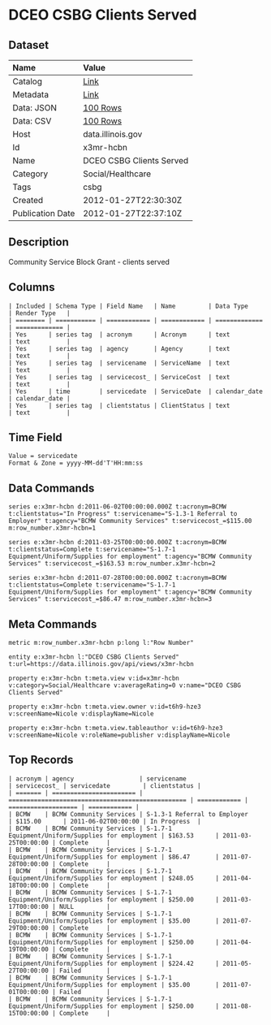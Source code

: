 # DCEO CSBG Clients Served

## Dataset

| Name | Value |
| :--- | :---- |
| Catalog | [Link](https://catalog.data.gov/dataset/dceo-csbg-clients-served-ea6a2) |
| Metadata | [Link](https://data.illinois.gov/api/views/x3mr-hcbn) |
| Data: JSON | [100 Rows](https://data.illinois.gov/api/views/x3mr-hcbn/rows.json?max_rows=100) |
| Data: CSV | [100 Rows](https://data.illinois.gov/api/views/x3mr-hcbn/rows.csv?max_rows=100) |
| Host | data.illinois.gov |
| Id | x3mr-hcbn |
| Name | DCEO CSBG Clients Served |
| Category | Social/Healthcare |
| Tags | csbg |
| Created | 2012-01-27T22:30:30Z |
| Publication Date | 2012-01-27T22:37:10Z |

## Description

Community Service Block Grant - clients served

## Columns

```ls
| Included | Schema Type | Field Name   | Name         | Data Type     | Render Type   |
| ======== | =========== | ============ | ============ | ============= | ============= |
| Yes      | series tag  | acronym      | Acronym      | text          | text          |
| Yes      | series tag  | agency       | Agency       | text          | text          |
| Yes      | series tag  | servicename  | ServiceName  | text          | text          |
| Yes      | series tag  | servicecost_ | ServiceCost  | text          | text          |
| Yes      | time        | servicedate  | ServiceDate  | calendar_date | calendar_date |
| Yes      | series tag  | clientstatus | ClientStatus | text          | text          |
```

## Time Field

```ls
Value = servicedate
Format & Zone = yyyy-MM-dd'T'HH:mm:ss
```

## Data Commands

```ls
series e:x3mr-hcbn d:2011-06-02T00:00:00.000Z t:acronym=BCMW t:clientstatus="In Progress" t:servicename="S-1.3-1 Referral to Employer" t:agency="BCMW Community Services" t:servicecost_=$115.00 m:row_number.x3mr-hcbn=1

series e:x3mr-hcbn d:2011-03-25T00:00:00.000Z t:acronym=BCMW t:clientstatus=Complete t:servicename="S-1.7-1 Equipment/Uniform/Supplies for employment" t:agency="BCMW Community Services" t:servicecost_=$163.53 m:row_number.x3mr-hcbn=2

series e:x3mr-hcbn d:2011-07-28T00:00:00.000Z t:acronym=BCMW t:clientstatus=Complete t:servicename="S-1.7-1 Equipment/Uniform/Supplies for employment" t:agency="BCMW Community Services" t:servicecost_=$86.47 m:row_number.x3mr-hcbn=3
```

## Meta Commands

```ls
metric m:row_number.x3mr-hcbn p:long l:"Row Number"

entity e:x3mr-hcbn l:"DCEO CSBG Clients Served" t:url=https://data.illinois.gov/api/views/x3mr-hcbn

property e:x3mr-hcbn t:meta.view v:id=x3mr-hcbn v:category=Social/Healthcare v:averageRating=0 v:name="DCEO CSBG Clients Served"

property e:x3mr-hcbn t:meta.view.owner v:id=t6h9-hze3 v:screenName=Nicole v:displayName=Nicole

property e:x3mr-hcbn t:meta.view.tableauthor v:id=t6h9-hze3 v:screenName=Nicole v:roleName=publisher v:displayName=Nicole
```

## Top Records

```ls
| acronym | agency                  | servicename                                       | servicecost_ | servicedate         | clientstatus | 
| ======= | ======================= | ================================================= | ============ | =================== | ============ | 
| BCMW    | BCMW Community Services | S-1.3-1 Referral to Employer                      | $115.00      | 2011-06-02T00:00:00 | In Progress  | 
| BCMW    | BCMW Community Services | S-1.7-1 Equipment/Uniform/Supplies for employment | $163.53      | 2011-03-25T00:00:00 | Complete     | 
| BCMW    | BCMW Community Services | S-1.7-1 Equipment/Uniform/Supplies for employment | $86.47       | 2011-07-28T00:00:00 | Complete     | 
| BCMW    | BCMW Community Services | S-1.7-1 Equipment/Uniform/Supplies for employment | $248.05      | 2011-04-18T00:00:00 | Complete     | 
| BCMW    | BCMW Community Services | S-1.7-1 Equipment/Uniform/Supplies for employment | $250.00      | 2011-03-17T00:00:00 | NULL         | 
| BCMW    | BCMW Community Services | S-1.7-1 Equipment/Uniform/Supplies for employment | $35.00       | 2011-07-29T00:00:00 | Complete     | 
| BCMW    | BCMW Community Services | S-1.7-1 Equipment/Uniform/Supplies for employment | $250.00      | 2011-04-19T00:00:00 | Complete     | 
| BCMW    | BCMW Community Services | S-1.7-1 Equipment/Uniform/Supplies for employment | $224.42      | 2011-05-27T00:00:00 | Failed       | 
| BCMW    | BCMW Community Services | S-1.7-1 Equipment/Uniform/Supplies for employment | $35.00       | 2011-07-01T00:00:00 | Failed       | 
| BCMW    | BCMW Community Services | S-1.7-1 Equipment/Uniform/Supplies for employment | $250.00      | 2011-08-15T00:00:00 | Complete     | 
```